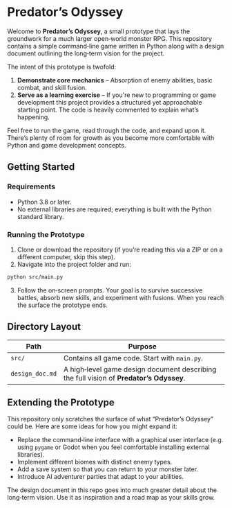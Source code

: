 # Predator’s Odyssey

Welcome to **Predator’s Odyssey**, a small prototype that lays the groundwork for a much larger open‑world monster RPG.  This repository contains a simple command‑line game written in Python along with a design document outlining the long‑term vision for the project.

The intent of this prototype is twofold:

1. **Demonstrate core mechanics** – Absorption of enemy abilities, basic combat, and skill fusion.
2. **Serve as a learning exercise** – If you're new to programming or game development this project provides a structured yet approachable starting point.  The code is heavily commented to explain what’s happening.

Feel free to run the game, read through the code, and expand upon it.  There’s plenty of room for growth as you become more comfortable with Python and game development concepts.

## Getting Started

### Requirements

* Python 3.8 or later.
* No external libraries are required; everything is built with the Python standard library.

### Running the Prototype

1. Clone or download the repository (if you’re reading this via a ZIP or on a different computer, skip this step).
2. Navigate into the project folder and run:

```bash
python src/main.py
```

3. Follow the on‑screen prompts.  Your goal is to survive successive battles, absorb new skills, and experiment with fusions.  When you reach the surface the prototype ends.

## Directory Layout

| Path | Purpose |
|---|---|
| `src/` | Contains all game code.  Start with `main.py`. |
| `design_doc.md` | A high‑level game design document describing the full vision of **Predator’s Odyssey**. |

## Extending the Prototype

This repository only scratches the surface of what “Predator’s Odyssey” could be.  Here are some ideas for how you might expand it:

* Replace the command‑line interface with a graphical user interface (e.g. using `pygame` or Godot when you feel comfortable installing external libraries).
* Implement different biomes with distinct enemy types.
* Add a save system so that you can return to your monster later.
* Introduce AI adventurer parties that adapt to your abilities.

The design document in this repo goes into much greater detail about the long‑term vision.  Use it as inspiration and a road map as your skills grow.
